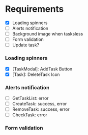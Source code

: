 # Requirements

- [x] Loading spinners
- [ ] Alerts notification
- [ ] Background image when tasksless
- [ ] Form validation
- [ ] Update task?

### Loading spinners

- [x] [TaskModal]: AddTask Button
- [x] [Task]: DeleteTask Icon

### Alerts notification
- [ ] GetTaskList: error
- [ ] CreateTask: success, error
- [ ] RemoveTask: success, error
- [ ] CheckTask: error

### Form validation

